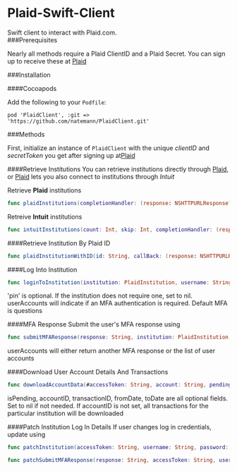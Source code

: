 # Plaid-Swift-Client

Swift client to interact with Plaid.com.  
###Prerequisites

Nearly all methods require a Plaid ClientID and a Plaid Secret.  You can sign up to receive these at [Plaid](http://plaid.com)

###Installation

####Cocoapods

Add the following to your `Podfile`:

```pod 'PlaidClient', :git => 'https://github.com/natemann/PlaidClient.git'```

###Methods

First, initialize an instance of `PlaidClient` with the unique *clientID* and *secretToken* you get after signing up at[Plaid](http://plaid.com)

####Retrieve Institutions
You can retrieve institutions directly through [Plaid](http://plaid.com), or [Plaid](http://plaid.com) lets you also connect to institutions through *Intuit*

Retrieve **Plaid** institutions

```Swift
func plaidInstitutions(completionHandler: (response: NSHTTPURLResponse?, institutions: [PlaidInstitution]) -> ())
```
Retreive **Intuit** institutions

```Swift
func intuitInstitutions(count: Int, skip: Int, completionHandler: (response: NSHTTPURLResponse?, institutions: [PlaidInstitution]) -> ())
```

####Retrieve Institution By Plaid ID
```Swift
func plaidInstitutionWithID(id: String, callBack: (response: NSHTTPURLResponse?, institution: PlaidInstitution, error: NSError?) -> ())
```

####Log Into Institution
```Swift
func loginToInstitution(institution: PlaidInstitution, username: String, password: String, pin: String, email: String, callBack: (response: NSHTTPURLResponse, responseData: [String: AnyObject]) -> ())
```

'pin' is optional.  If the institution does not require one, set to nil.  userAccounts will indicate if an MFA authentication is required.  Default MFA is questions

####MFA Response
Submit the user's MFA response using

```Swift
func submitMFAResponse(response: String, institution: PlaidInstitution, accessToken: String, callBack: (response: NSHTTPURLResponse, responseData: [String: AnyObject]) -> ()) 
```

userAccounts will either return another MFA response or the list of user accounts

####Download User Account Details And Transactions
```Swift
func downloadAccountData(#accessToken: String, account: String, pending: Bool, fromDate: NSDate?, toDate: NSDate?, callBack: (response: NSHTTPURLResponse, account: PlaidAccount?, plaidTransactions: [PlaidTransaction]?, error: NSError?) -> ())
```

isPending, accountID, transactionID, fromDate, toDate are all optional fields.  Set to nil if not needed.  If accountID is not set, all transactions for the particular institution will be downloaded

####Patch Institution Log In Details
If user changes log in credentials, update using

```Swift
func patchInstitution(accessToken: String, username: String, password: String, pin: String, callBack: (response: NSHTTPURLResponse, data: [String : AnyObject]) -> ())
```
```Swift
func patchSubmitMFAResponse(response: String, accessToken: String, username: String, password: String, callBack: (response: NSHTTPURLResponse, data: [String : AnyObject]) -> ())
```
